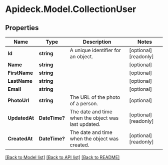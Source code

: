 # Apideck.Model.CollectionUser

## Properties

Name | Type | Description | Notes
------------ | ------------- | ------------- | -------------
**Id** | **string** | A unique identifier for an object. | [optional] [readonly] 
**Name** | **string** |  | [optional] 
**FirstName** | **string** |  | [optional] 
**LastName** | **string** |  | [optional] 
**Email** | **string** |  | [optional] 
**PhotoUrl** | **string** | The URL of the photo of a person. | [optional] 
**UpdatedAt** | **DateTime?** | The date and time when the object was last updated. | [optional] [readonly] 
**CreatedAt** | **DateTime?** | The date and time when the object was created. | [optional] [readonly] 

[[Back to Model list]](../README.md#documentation-for-models) [[Back to API list]](../README.md#documentation-for-api-endpoints) [[Back to README]](../README.md)

